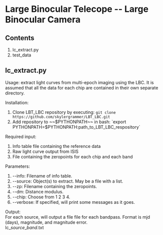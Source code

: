 Large Binocular Telecope -- Large Binocular Camera
==================================================
Contents
--------
1. lc_extract.py
2. test_data

lc_extract.py
-------------
Usage: extract light curves from multi-epoch imaging using the LBC. It is assumed that all the data for each chip are contained in their own separate directory.  

Installation:  
1. Clone LBT_LBC repository by executing: `git clone https://github.com/skylergrammer/LBT_LBC.git`  
2. Add repository to ~~$PYTHONPATH~~ in bash: `export PYTHONPATH=$PYTHONPATH:path_to_LBT_LBC_respository`  

Required input:  

1. Info table file containing the reference data
2. Raw light curve output from ISIS  
3. File containing the zeropoints for each chip and each band  

Parameters:  
1. --info: Filename of info table.  
2. --source: Object(s) to extract. May be a file with a list.  
3. --zp: Filename containing the zeropoints.  
4. --dm: Distance modulus.  
5. --chip: Choose from 1 2 3 4.  
6. --verbose: If specified, will print some messages as it goes.  

Output:  
For each source, will output a file file for each bandpass.  Format is mjd (days), magnitude, and magnitude error.  
lc_<i>source</i>_<i>band</i>.txt
